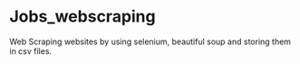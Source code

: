 # Jobs_webscraping
<p>Web Scraping websites by using selenium, beautiful soup and storing them in csv files.</p>
